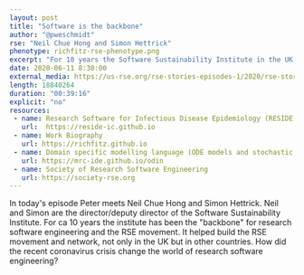 ```yaml
---
layout: post
title: "Software is the backbone"
author: "@pweschmidt"
rse: "Neil Chue Hong and Simon Hettrick"
phenotype: richfitz-rse-phenotype.png 
excerpt: "For 10 years the Software Sustainability Institute in the UK has been the backbone of research enginnering. But how did they fare during the coronavirus pandemic and what will change in future?"
date: 2020-06-11 8:30:00
external_media: https://us-rse.org/rse-stories-episodes-1/2020/rse-stories-richard-fitzjohn-episode-20.mp3
length: 18840264
duration: "00:39:16"
explicit: "no"
resources:
 - name: Research Software for Infectious Disease Epidemiology (RESIDE)
   url:  https://reside-ic.github.io
 - name: Work Biography
   url: https://richfitz.github.io
 - name: Domain specific modelling language (ODE models and stochastic compartmental models)
   url: https://mrc-ide.github.io/odin
 - name: Society of Research Software Engineering
   url: https://society-rse.org
--- 
```


In today's episode Peter meets Neil Chue Hong and Simon Hettrick. Neil and Simon are the director/deputy director of the Software Sustainability Institute. For ca 10 years the institute has been the "backbone" for research software engineering and the RSE movement. It helped build the RSE movement and network, not only in the UK but in other countries. How did the recent coronavirus crisis change the world of research software engineering? 



